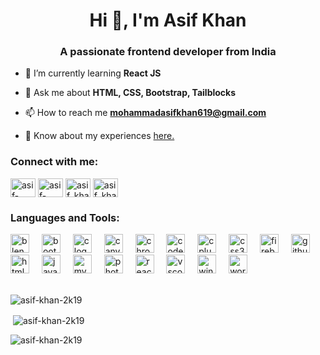 <h1 align="center">Hi 👋, I'm Asif Khan</h1>
<h3 align="center">A passionate frontend developer from India</h3>

- 🌱 I’m currently learning **React JS**

- 💬 Ask me about **HTML, CSS, Bootstrap, Tailblocks**

- 📫 How to reach me **mohammadasifkhan619@gmail.com**

- 📄 Know about my experiences [here.](https://myresume-cd975.web.app/)


<h3 align="left">Connect with me:</h3>
<p align="left">
<a href="https://codepen.io/asif-khan-2k19" target="blank"><img align="center" src="https://raw.githubusercontent.com/rahuldkjain/github-profile-readme-generator/master/src/images/icons/Social/codepen.svg" alt="asif-khan-2k19" height="30" width="40" /></a>
<a href="https://linkedin.com/in/asif-khan-2k22" target="blank"><img align="center" src="https://raw.githubusercontent.com/rahuldkjain/github-profile-readme-generator/master/src/images/icons/Social/linked-in-alt.svg" alt="asif-khan-2k22" height="30" width="40" /></a>
<a href="https://www.codechef.com/users/asif_khan_2k19" target="blank"><img align="center" src="https://cdn.jsdelivr.net/npm/simple-icons@3.1.0/icons/codechef.svg" alt="asif_khan_2k19" height="30" width="40" /></a>
<a href="https://codeforces.com/profile/asif_khan_2k19" target="blank"><img align="center" src="https://raw.githubusercontent.com/rahuldkjain/github-profile-readme-generator/master/src/images/icons/Social/codeforces.svg" alt="asif_khan_2k19" height="30" width="40" /></a>
</p>

<h3 align="left">Languages and Tools:</h3>
<div align="left">
  <img src="https://cdn.jsdelivr.net/gh/devicons/devicon/icons/blender/blender-original.svg" height="30" alt="blender logo"  />
  <img width="12" />
  <img src="https://cdn.jsdelivr.net/gh/devicons/devicon/icons/bootstrap/bootstrap-original.svg" height="30" alt="bootstrap logo"  />
  <img width="12" />
  <img src="https://cdn.jsdelivr.net/gh/devicons/devicon/icons/c/c-original.svg" height="30" alt="c logo"  />
  <img width="12" />
  <img src="https://cdn.jsdelivr.net/gh/devicons/devicon/icons/canva/canva-original.svg" height="30" alt="canva logo"  />
  <img width="12" />
  <img src="https://cdn.jsdelivr.net/gh/devicons/devicon/icons/chrome/chrome-original.svg" height="30" alt="chrome logo"  />
  <img width="12" />
  <img src="https://cdn.jsdelivr.net/gh/devicons/devicon/icons/codepen/codepen-plain.svg" height="30" alt="codepen logo"  />
  <img width="12" />
  <img src="https://cdn.jsdelivr.net/gh/devicons/devicon/icons/cplusplus/cplusplus-original.svg" height="30" alt="cplusplus logo"  />
  <img width="12" />
  <img src="https://cdn.jsdelivr.net/gh/devicons/devicon/icons/css3/css3-original.svg" height="30" alt="css3 logo"  />
  <img width="12" />
  <img src="https://cdn.jsdelivr.net/gh/devicons/devicon/icons/firebase/firebase-plain.svg" height="30" alt="firebase logo"  />
  <img width="12" />
  <img src="https://cdn.jsdelivr.net/gh/devicons/devicon/icons/github/github-original.svg" height="30" alt="github logo"  />
  <img width="12" />
  <img src="https://cdn.jsdelivr.net/gh/devicons/devicon/icons/html5/html5-original.svg" height="30" alt="html5 logo"  />
  <img width="12" />
  <img src="https://cdn.jsdelivr.net/gh/devicons/devicon/icons/javascript/javascript-original.svg" height="30" alt="javascript logo"  />
  <img width="12" />
  <img src="https://cdn.jsdelivr.net/gh/devicons/devicon/icons/mysql/mysql-original.svg" height="30" alt="mysql logo"  />
  <img width="12" />
  <img src="https://cdn.jsdelivr.net/gh/devicons/devicon/icons/photoshop/photoshop-plain.svg" height="30" alt="photoshop logo"  />
  <img width="12" />
  <img src="https://cdn.jsdelivr.net/gh/devicons/devicon/icons/react/react-original.svg" height="30" alt="react logo"  />
  <img width="12" />
  <img src="https://cdn.jsdelivr.net/gh/devicons/devicon/icons/vscode/vscode-original.svg" height="30" alt="vscode logo"  />
  <img width="12" />
  <img src="https://cdn.jsdelivr.net/gh/devicons/devicon/icons/windows8/windows8-original.svg" height="30" alt="windows8 logo"  />
  <img width="12" />
  <img src="https://cdn.jsdelivr.net/gh/devicons/devicon/icons/wordpress/wordpress-original.svg" height="30" alt="wordpress logo"  />
</div>
<br>
<p align="left"><img src="https://github-profile-trophy.vercel.app/?username=asif-khan-2k19&column=5&margin-w=15&margin-h=15" alt="asif-khan-2k19" /></p>

<p>&nbsp;<img align="center" src="https://github-readme-stats.vercel.app/api?username=asif-khan-2k19&show_icons=true&locale=en" alt="asif-khan-2k19" /></p>

<p><img align="center" src="https://github-readme-streak-stats.herokuapp.com/?user=asif-khan-2k19&" alt="asif-khan-2k19" /></p>
